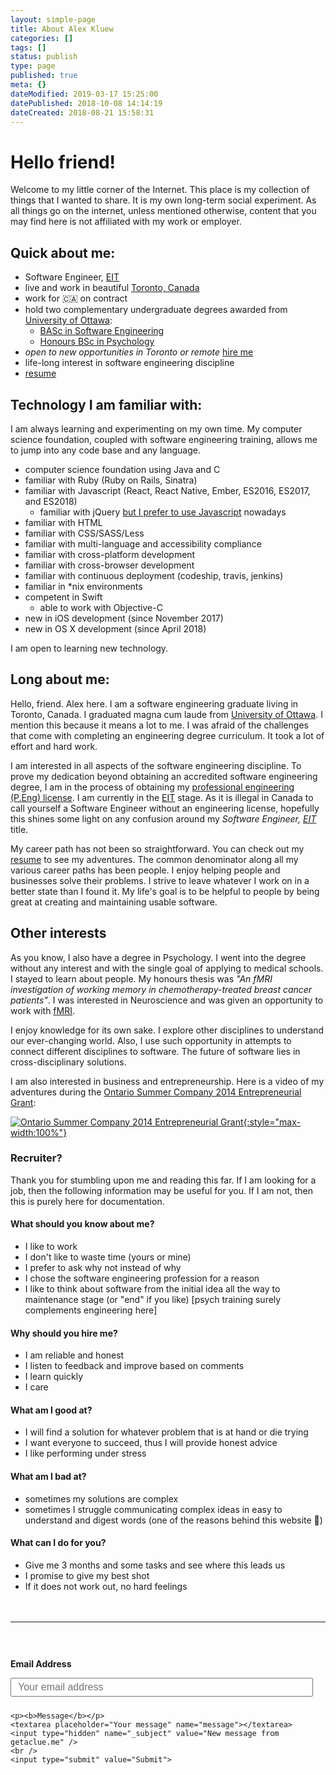```yaml
---
layout: simple-page
title: About Alex Kluew
categories: []
tags: []
status: publish
type: page
published: true
meta: {}
dateModified: 2019-03-17 15:25:00
datePublished: 2018-10-08 14:14:19
dateCreated: 2018-08-21 15:58:31
---
```


# Hello friend!

Welcome to my little corner of the Internet. This place is my collection of things that I wanted to share. It is my own long-term social experiment. As all things go on the internet, unless mentioned otherwise, content that you may find here is not affiliated with my work or employer.

## Quick about me:

- Software Engineer, <a href="http://peo.on.ca/index.php?ci_id=2064&la_id=1" title="The Engineering Intern (EIT) Program">EIT</a>
- live and work in beautiful [Toronto, Canada](https://www.toronto.ca/)
- work for 🇨🇦 on contract
- hold two complementary undergraduate degrees awarded from [University of Ottawa](https://www.uottawa.ca/en):
  - [BASc in Software Engineering](https://www.uottawa.ca/academic/info/regist/1516/calendars/programs/1459.html)
  - [Honours BSc in Psychology](https://socialsciences.uottawa.ca/programs/undergraduate-course-sequences/honours-bsc-psychology)
- _open to new opportunities in Toronto or remote_ <a href="mailto:info@getaclue.me?subject=Available%20Opportunity%20in%20Toronto%20or%20remote" title="hire me">hire me</a>
- life-long interest in software engineering discipline
- [resume](https://getaclue.github.io/files/Mar-17-2019-Resume_Public.pdf)

## Technology I am familiar with:

I am always learning and experimenting on my own time. My computer science foundation, coupled with software engineering training, allows me to jump into any code base and any language.

- computer science foundation using Java and C
- familiar with Ruby (Ruby on Rails, Sinatra)
- familiar with Javascript (React, React Native, Ember, ES2016, ES2017, and ES2018)
  - familiar with jQuery [but I prefer to use Javascript](http://youmightnotneedjquery.com/) nowadays
- familiar with HTML
- familiar with CSS/SASS/Less
- familiar with multi-language and accessibility compliance
- familiar with cross-platform development
- familiar with cross-browser development
- familiar with continuous deployment (codeship, travis, jenkins)
- familiar in \*nix environments
- competent in Swift
  - able to work with Objective-C
- new in iOS development (since November 2017)
- new in OS X development (since April 2018)

I am open to learning new technology.

## Long about me:

Hello, friend. Alex here. I am a software engineering graduate living in Toronto, Canada. I graduated magna cum laude from [University of Ottawa](https://www.uottawa.ca/en). I mention this because it means a lot to me. I was afraid of the challenges that come with completing an engineering degree curriculum. It took a lot of effort and hard work.

I am interested in all aspects of the software engineering discipline. To prove my dedication beyond obtaining an accredited software engineering degree, I am in the process of obtaining my [professional engineering (P.Eng) license](https://en.wikipedia.org/wiki/Regulation_and_licensure_in_engineering#Canada_2). I am currently in the <a href="http://peo.on.ca/index.php?ci_id=2064&la_id=1" title="The Engineering Intern (EIT) Program">EIT</a> stage. As it is illegal in Canada to call yourself a Software Engineer without an engineering license, hopefully this shines some light on any confusion around my _Software Engineer, <a href="http://peo.on.ca/index.php?ci_id=2064&la_id=1" title="The Engineering Intern (EIT) Program">EIT</a>_ title.

My career path has not been so straightforward. You can check out my [resume](https://getaclue.github.io/files/Alex_Kluew_Resume_2017.pdf) to see my adventures. The common denominator along all my various career paths has been people. I enjoy helping people and businesses solve their problems. I strive to leave whatever I work on in a better state than I found it. My life's goal is to be helpful to people by being great at creating and maintaining usable software.

## Other interests

As you know, I also have a degree in Psychology. I went into the degree without any interest and with the single goal of applying to medical schools. I stayed to learn about people. My honours thesis was _"An fMRI investigation of working memory in chemotherapy-treated breast cancer patients"_. I was interested in Neuroscience and was given an opportunity to work with [fMRI](https://en.wikipedia.org/wiki/Functional_magnetic_resonance_imaging).

I enjoy knowledge for its own sake. I explore other disciplines to understand our ever-changing world. Also, I use such opportunity in attempts to connect different disciplines to software. The future of software lies in cross-disciplinary solutions.

I am also interested in business and entrepreneurship. Here is a video of my adventures during the <a href="https://www.ontario.ca/business-and-economy/start-summer-company-students">Ontario Summer Company 2014 Entrepreneurial Grant</a>:

[![Ontario Summer Company 2014 Entrepreneurial Grant](https://cdn-pro.dprcdn.net/files/acc_603419/mlgG8){:style="max-width:100%"}](https://www.youtube.com/watch?v=UkWgyN8AKXo 'Ontario Summer Company 2014 Entrepreneurial Grant')

### Recruiter?

Thank you for stumbling upon me and reading this far. If I am looking for a job, then the following information may be useful for you. If I am not, then this is purely here for documentation.

#### What should you know about me?

- I like to work
- I don't like to waste time (yours or mine)
- I prefer to ask why not instead of why
- I chose the software engineering profession for a reason
- I like to think about software from the initial idea all the way to maintenance stage (or "end" if you like) [psych training surely complements engineering here]

#### Why should you hire me?

- I am reliable and honest
- I listen to feedback and improve based on comments
- I learn quickly
- I care

#### What am I good at?

- I will find a solution for whatever problem that is at hand or die trying
- I want everyone to succeed, thus I will provide honest advice
- I like performing under stress

#### What am I bad at?

- sometimes my solutions are complex
- sometimes I struggle communicating complex ideas in easy to understand and digest words (one of the reasons behind this website 🤪)

#### What can I do for you?

- Give me 3 months and some tasks and see where this leads us
- I promise to give my best shot
- If it does not work out, no hard feelings

<div style="width: 100%; float: left; margin-top: 20px">
  <hr />

  <form id="contactform" method="POST" action="https://formspree.io/info@getaclue.me">
    <p><b>Email Address</b></p>
    <input type="email" name="_replyto" placeholder="Your email address">

    <p><b>Message</b></p>
    <textarea placeholder="Your message" name="message"></textarea>
    <input type="hidden" name="_subject" value="New message from getaclue.me" />
    <br />
    <input type="submit" value="Submit">

  </form>
</div>

<style type="text/css">
  #contactform {
    padding-top: 30px;
  }

  #contactform input[type="email"] {
    width: calc(100% - 20px);
    height: 30px;
    font-size: 16px;
    padding: 10px;
    margin-bottom: 10px;
  }
  #contactform textarea {
    width: calc(100% - 30px);
    height: 100px;
    font-size: 16px;
    border: 1px solid #ccc;
    background-color: #fafafa;
    padding: 15px;
    resize: vertical;
  }
  #contactform input[type="submit"] {
    display: inline-block;
    width: 127px;
    height: 42px;
    background-color: #272727;
    color: white;
    font-weight: 600;
    font-style: normal;
    font-size: 14px;
    border: none;
    margin-top: 10px;
    cursor: pointer;
  }
  #leftCol {
    margin-bottom: 40px;
    margin-right: 30px;
    width: 100%;
    text-align: center;
    height: 700px;
  }
  @media screen and (min-width: 800px) {
    #leftCol {
        width: 40%;
        float: left;
      }
    }
  }
  @media screen and (min-width: 800px) {
    #rightCol {
      width: 55%;
      float: right;
    }
  }
  }
</style>
